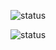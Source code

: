
![status](https://github-readme-stats.vercel.app/api?username=saidjonjalolov&show_icons=true&theme=radical)

![status](https://github-readme-stats.vercel.app/api/top-langs/?username=saidjonjalolov&layout=compact)
